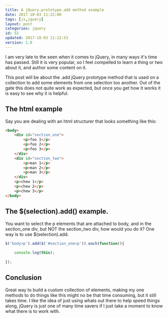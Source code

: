 ```yaml
---
title: A jQuery.prototype.add method example
date: 2017-10-03 11:22:00
tags: [js,jquery]
layout: post
categories: jquery
id: 52
updated: 2017-10-03 11:22:53
version: 1.0
---
```


I am very late to the seen when it comes to jQuery, in many ways it's time has passed. Still it is very popular, so I feel compelled to learn a thing or two about it, and author some content on it.

This post will be about the .add jQuery prototype method that is used on a collection to add some elements from one selection too another. Out of the gate this does not quite work as expected, but once you get how it works it is easy to see why it is helpful.

<!-- more -->

## The html example

Say you are dealing with an html structurer that looks something like this:

```html
<body>
    <div id="section_one">
        <p>foo 1</p>
        <p>foo 2</p>
        <p>foo 3</p>
    </div>
    <div id="section_two">
        <p>man 1</p>
        <p>man 2</p>
        <p>man 3</p>
    </div>
    <p>chew 1</p>
    <p>chew 2</p>
    <p>chew 3</p>
</body>
```

## The $(selection).add() example.

You want to select the p elements that are attached to body, and in the section_one div, but NOT the section_two div, how would you do it? One way is to use $(selection).add.

```js
$('body>p').add($('#section_one>p')).each(function(){
 
    console.log(this);
 
});
```

## Conclusion

Great way to build a custom collection of elements, making my one methods to do things like this might no be that time consuming, but it still takes time. I like the idea of just using whats out there to help speed things along, jQuery is just one of many time savers if I just take a moment to know what there is to work with.